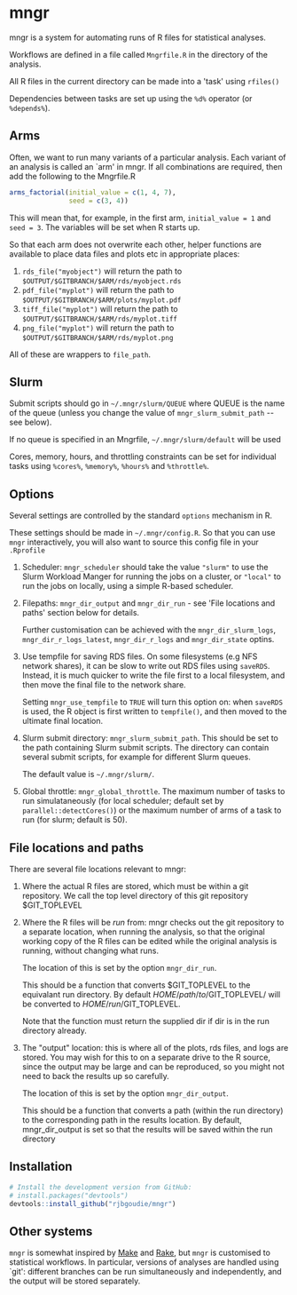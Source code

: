 mngr
====

mngr is a system for automating runs of R files for statistical
analyses.

Workflows are defined in a file called `Mngrfile.R` in the directory of the
analysis.

All R files in the current directory can be made into a 'task' using
```rfiles()```

Dependencies between tasks are set up using the ```%d%``` operator (or
```%depends%```).

Arms
----

Often, we want to run many variants of a particular analysis.
Each variant of an analysis is called an `arm' in mngr.
If all combinations are required, then add the following to the Mngrfile.R

``` r
arms_factorial(initial_value = c(1, 4, 7),
               seed = c(3, 4))
```

This will mean that, for example, in the first arm,
```initial_value = 1``` and ```seed = 3```.
The variables will be set when R starts up.

So that each arm does not overwrite each other, helper functions are available
to place data files and plots etc in appropriate places:

1. ```rds_file("myobject")``` will return the path to 
   ```$OUTPUT/$GITBRANCH/$ARM/rds/myobject.rds```
2. ```pdf_file("myplot")``` will return the path to 
   ```$OUTPUT/$GITBRANCH/$ARM/plots/myplot.pdf```
3. ```tiff_file("myplot")``` will return the path to 
   ```$OUTPUT/$GITBRANCH/$ARM/rds/myplot.tiff```
4. ```png_file("myplot")``` will return the path to 
   ```$OUTPUT/$GITBRANCH/$ARM/rds/myplot.png```

All of these are wrappers to ```file_path```.

Slurm
-----

Submit scripts should go in ```~/.mngr/slurm/QUEUE``` where QUEUE is the name
of the queue (unless you change the value of ```mngr_slurm_submit_path``` -- see
below).

If no queue is specified in an Mngrfile, ```~/.mngr/slurm/default``` will be used

Cores, memory, hours, and throttling constraints can be set for individual
tasks using ```%cores%```, ```%memory%```, ```%hours%``` and ```%throttle%```.

Options
-------

Several settings are controlled by the standard ```options``` mechanism in R.

These settings should be made in ```~/.mngr/config.R```. So that you can use
```mngr``` interactively, you will also want to source this config file in
your ```.Rprofile```

1. Scheduler: ```mngr_scheduler``` should take the value ```"slurm"``` to use
   the Slurm Workload Manger for running the jobs on a cluster, or
   ```"local"``` to run the jobs on locally, using a simple R-based scheduler.

2. Filepaths: ```mngr_dir_output``` and ```mngr_dir_run``` - see 'File locations
   and paths' section below for details.

   Further customisation can be achieved with the ```mngr_dir_slurm_logs```,
   ```mngr_dir_r_logs_latest```, ```mngr_dir_r_logs``` and ```mngr_dir_state```
   optins.

3. Use tempfile for saving RDS files. On some filesystems (e.g NFS network
   shares), it can be slow to write out RDS files using ```saveRDS```. Instead,
   it is much quicker to write the file first to a local filesystem, and then
   move the final file to the network share.

   Setting ```mngr_use_tempfile``` to ```TRUE``` will turn this option on: when
   ```saveRDS``` is used, the R object is first written to ```tempfile()```,
   and then moved to the ultimate final location.

4. Slurm submit directory: ```mngr_slurm_submit_path```. This should be set to
   the path containing Slurm submit scripts. The directory can contain several
   submit scripts, for example for different Slurm queues.

   The default value is ```~/.mngr/slurm/```.

5. Global throttle: ```mngr_global_throttle```. The maximum number of tasks to
   run simulataneously (for local scheduler; default set by
   ```parallel::detectCores()```) or the maximum number of arms of
   a task to run (for slurm; default is 50).

File locations and paths
------------------------

There are several file locations relevant to mngr:

1. Where the actual R files are stored, which must be within a git repository.
   We call the top level directory of this git repository $GIT_TOPLEVEL
2. Where the R files will be _run_ from: mngr checks out the git repository to
   a separate location, when running the analysis, so that the original working
   copy of the R files can be edited while the original analysis is running,
   without changing what runs.

   The location of this is set by the option ```mngr_dir_run```.

   This should be a function that converts $GIT_TOPLEVEL to the equivalant run
   directory. By default $HOME/path/to/$GIT_TOPLEVEL/ will be converted to
   $HOME/run/$GIT_TOPLEVEL.

   Note that the function must return the supplied dir if dir is in the run
   directory already.

3. The "output" location: this is where all of the plots, rds files, and logs
   are stored. You may wish for this to on a separate drive to the R source,
   since the output may be large and can be reproduced, so you might not need to
   back the results up so carefully.

   The location of this is set by the option ```mngr_dir_output```.

   This should be a function that converts a path (within the run directory) to
   the corresponding path in the results location. By default, mngr_dir_output
   is set so that the results will be saved within the run directory

Installation
------------

``` r
# Install the development version from GitHub:
# install.packages("devtools")
devtools::install_github("rjbgoudie/mngr")
```

Other systems
-------------

```mngr``` is somewhat inspired by
[Make](https://www.gnu.org/software/make/manual/make.html) and
[Rake](https://github.com/ruby/rake), but ```mngr``` is customised to
statistical workflows.
In particular, versions of analyses are handled using `git': different branches
can be run simultaneously and independently, and the output will be stored
separately.
